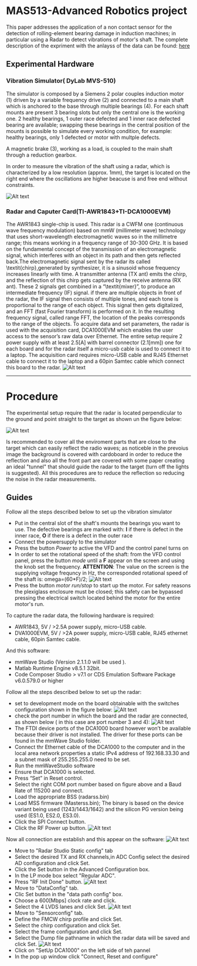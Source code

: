 # MAS513-Advanced Robotics project

This paper addresses the application of a non contact sensor for the detection of rolling-element bearing damage in induction machines; in particular using a Radar to detect vibrations of motor's shaft. The complete description of the expriment with the anlayss of the data can be found: 
[here](https://github.com/gianlucasalata-unipd/MAS513-Continuous_motors_health_monitoring/blob/main/Third_assignment.pdf)

## Experimental  Hardware

### Vibration Simulator( DyLab MVS-510)

The simulator is composed by a Siemens 2 polar couples induction motor (1) driven by a variable frequency drive (2) and connected to a main shaft which is anchored to the base through multiple bearings (4). For each shaft mounts are present 3 bearing slots but only the central one is the working one. 2 healthy bearings, 1 outer race defected  and 1 inner race defected bearing are available; swapping these bearings in the central position of the mounts is possible to simulate every working condition, for example: healthy bearings, only 1 defected or motor with multple defects. 

A magnetic brake (3), working as a load, is coupled to the main shaft through a reduction gearbox.

In order to measure the vibration of the shaft using a radar, which is characterized by a low resolution (approx. 1mm), the target is located on the right end where the oscillations are higher beacuse is and free end without constraints.

  ![Alt text](/img/vibration_simulator.png?raw=true)

### Radar and Caputer Card(TI-AWR1843+TI-DCA1000EVM)
The AWR1843 single-chip is used. This radar is a CWFM one (continuous wave frequency modulation) based on mmW (millimeter wave) technology that uses short-wavelength electromagnetic waves so in the millimetre range; this means working in a frequency range  of 30-300 GHz. 
 It is based on the fundamental concept of the transmission of an electromagnetic signal, which interferes with an object in its path and then gets reflected back.The electromagnetic signal sent by the radar its called \textit{chirp},generated by synthesizer, it is a sinusoid whose frequency increases linearly with time. A transmitter antenna (TX ant) emits the chirp, and the reflection of this chirp gets captured by the receive antenna (RX ant). These 2 signals get combined in a “\textit{mixer}”, to produce an intermediate frequency (IF) signal. 
if there are multiple objects  in front of the radar, the IF signal then consists of multiple tones, and each tone is proportional to the range of each object. This signal then gets digitalized, and an FFT (fast Fourier transform) is performed on it. In the resulting frequency signal, called range FFT, the location of the peaks corresponds to the range of the objects.
To acquire data and set parameters, the radar is used with the acquisition card, DCA1000EVM which  enables the user access to the sensor’s raw data over Ethernet.
The entire setup require 2 power supply with at least 2.5[A] with barrel connector (2.1[mm]) one for each board and for the radar itself a micro-usb cable is used to connect it to a laptop. The acquisition card requires micro-USB cable and RJ45 Ethernet cable to connect it to the laptop and a 60pin Samtec cable which connect this board to the radar.
 ![Alt text](/img/radar.jpg?raw=true)

 --------

# Procedure

The experimental setup require that the radar is located perpendicular to the ground and point straight to the target as shown un the figure below:

 ![Alt text](/img/experimental_setup.png?raw=true)

 Is recommended to cover all the enviroment parts that  are close to the target which  can easily reflect the radio waves; as noticeble in the prevoius image the background is covered with cardoboard in order to reduce the reflection and also all the front part are covered with some paper creating an ideal "tunnel" that should guide the radar to the target (turn off the lights is suggested). All this procedures are to reduce the reflection so reducing the noise in the radar measurements.
## Guides

Follow all the steps described below to set up the vibration simulator
- Put in the central slot of the shaft's mounts the bearings you want to use. The defective bearings are marked with: **I** if there is defect in the inner race, **O** if there is a defect in the outer race
- Connect the powersupply to the simulator
- Press the button _Power_ to active the VFD and the control panel turns on
- In order  to set the rotational speed of the shaft: from the VFD control panel, press the button _mode_ until a **F** appear on the screen and using the knob set the frequency. **ATTENTION**: The value on the screen is the supplying voltage frequncy in Hz, the corresponded rotational speed of the shaft is: omega=(60*F)/2;
 ![Alt text](/img/VFD.png?raw=true)
- Press the button _motor run/stop_ to start up the motor. For safety reasons the plexiglass enclosure must be closed; this safety can be bypassed pressing the electrical switch located behind the motor for the entire motor's run.

To capture the radar data, the following hardware is required:
-	AWR1843, 5V / >2.5A power supply, micro-USB cable.
- DVA1000EVM, 5V / >2A power supply, micro-USB cable, RJ45 ethernet cable, 60pin Samtec cable.

And this software:
-	mmWave Studio (Version 2.1.1.0 will be used ).
-	Matlab Runtime Engine v8.5.1 32bit.
-	Code Composer Studio > v7.1 or CDS Emulation Software Package v6.0.579.0 or higher


Follow all the steps described below to set up the radar:
-  set to development mode on the board obtainable with the switches configuration shown in the figure below:
 ![Alt text](/img/switches.png?raw=true)
- check the port number in which the board and the radar are connected, as shown below ( in this case are port number 3 and 4):
![Alt text](/img/ports.png?raw=true)
- The FTDI device ports of the DCA1000 board however won’t be available because their driver is not installed. The driver for these ports can be found in the mmWave Studio folder.
- Connect thr Ethernet cable of the DCA1000  to the computer and in the local area network properties a static IPv4 address of 192.168.33.30 and a subnet mask of 255.255.255.0 need to be set.
- Run the mmWaveStudio software
-  Ensure that DCA1000 is selected.
- Press “Set” in Reset control.
- Select the right COM port number based on figure above and a Baud Rate of 115200 and connect.
- Load the appropriate BSS (radarss.bin)
- Load MSS firmware (Masterss.bin); The binary is based on the device variant being used (1243/1443/1642) and the silicon PG version being used (ES1.0, ES2.0, ES3.0).
- Click the SPI Connect button.
- Click the RF Power up button.
 ![Alt text](/img/radar1.png?raw=true)
 
 Now all connection are establish and this appear on the software:
  ![Alt text](/img/status.png?raw=true)
- Move to "Radar Studio Static config" tab
- Select the desired TX and RX channels,in ADC Config select the desired AD configuration and click Set.
- Click the Set button in the Advanced Configuration box.
- In the LP mode box select "Regular ADC".
- Press "RF Init Done" button.
    ![Alt text](/img/radar2.png?raw=true)
- Move to "DataConfig" tab.
- Clic Set button in the "data path config" box.    
- Choose a 600[Mbps] clock rate and click.
- Select the 4 LVDS lanes and click Set.
![Alt text](/img/radar3.png?raw=true)
- Move to "Sensorconfig" tab.
- Define the FMCW chirp profile  and click Set.
- Select the chirp configuration and click Set.
- Select the frame configuration and click Set.
-  Select the Dump file pathname in which the radar data will be saved and click Set.
![Alt text](/img/radar4.png?raw=true)
- Click on  "SetUp DCA1000" on the left side of teh pannel
- In the pop up window click "Connect, Reset and configure"

